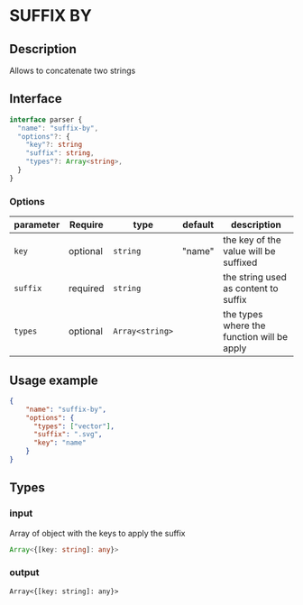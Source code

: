 # SUFFIX BY

## Description

Allows to concatenate two strings

## Interface 

```ts
interface parser {
  "name": "suffix-by",
  "options"?: {
    "key"?: string
    "suffix": string,
    "types"?: Array<string>,
  }
}
```

### Options
| parameter | Require    | type             | default    | description                                       |
| --------- | ---------- | ---------------- | ---------- | ------------------------------------------------- |
| `key`     | optional   | `string`         | "name"     | the key of the value will be suffixed             |
| `suffix`  | required   | `string`         |            | the string used as content to suffix              |
| `types`   | optional   | `Array<string>`  |            | the types where the function will be apply        |

## Usage example 

```json
{
    "name": "suffix-by",
    "options": {
      "types": ["vector"],
      "suffix": ".svg",
      "key": "name"
    }
}
```

## Types

### input

Array of object with the keys to apply the suffix

```ts
Array<{[key: string]: any}>
```

### output
```
Array<{[key: string]: any}>
```
